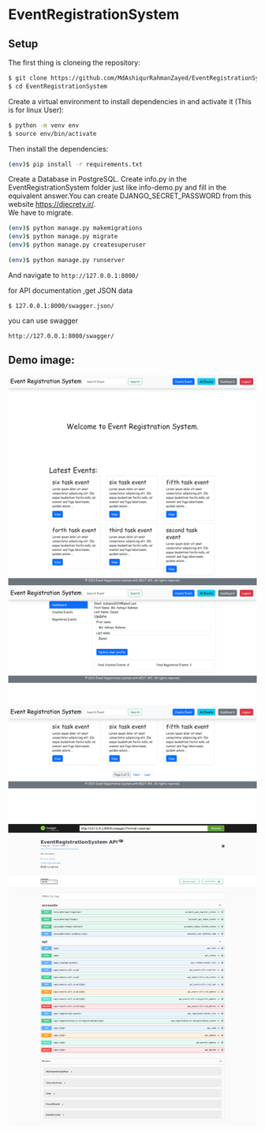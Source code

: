 # EventRegistrationSystem
## Setup
The first thing is cloneing the repository:
```sh
$ git clone https://github.com/MdAshiqurRahmanZayed/EventRegistrationSystem.git
$ cd EventRegistrationSystem  
```
Create a virtual environment to install dependencies in and activate it (This is for linux User):
```sh
$ python -m venv env
$ source env/bin/activate
```
Then install the dependencies:
```sh
(env)$ pip install -r requirements.txt
```
Create a Database in PostgreSQL.
Create info.py in the  EventRegistrationSystem folder just like info-demo.py and fill in the equivalent answer.You can create DJANGO_SECRET_PASSWORD from this website https://djecrety.ir/. <br>
We have to migrate.
```sh
(env)$ python manage.py makemigrations 
(env)$ python manage.py migrate 
(env)$ python manage.py createsuperuser
```
```sh
(env)$ python manage.py runserver
```
And navigate to `http://127.0.0.1:8000/`<br>

for API documentation ,get JSON data
```
$ 127.0.0.1:8000/swagger.json/
```
you can use swagger
```
http://127.0.0.1:8000/swagger/
```

## Demo image:<br>
![](screenshot/a.png)
![](screenshot/b.png)
![](screenshot/c.png)
![](screenshot/d.png)